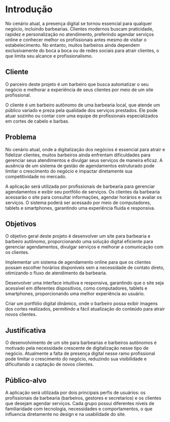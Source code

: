 # Introdução

No cenário atual, a presença digital se tornou essencial para qualquer negócio, incluindo barbearias. Clientes modernos buscam praticidade, rapidez e personalização no atendimento, preferindo agendar serviços online e conhecer melhor os profissionais antes mesmo de visitar o estabelecimento. No entanto, muitos barbeiros ainda dependem exclusivamente do boca a boca ou de redes sociais para atrair clientes, o que limita seu alcance e profissionalismo.

## Cliente 
 O parceiro deste projeto é um barbeiro que busca automatizar o seu negócio e melhorar a experiência de seus clientes por meio de um site profissional.  

O cliente é um barbeiro autônomo de uma barbearia local, que atende um público variado e preza pela qualidade dos serviços prestados. Ele pode atuar sozinho ou contar com uma equipe de profissionais especializados em cortes de cabelo e barbas.

## Problema
No cenário atual, onde a digitalização dos negócios é essencial para atrair e fidelizar clientes, muitos barbeiros ainda enfrentam dificuldades para gerenciar seus atendimentos e divulgar seus serviços de maneira eficaz. A ausência de um sistema de gestão de agendamentos estruturado pode limitar o crescimento do negócio e impactar diretamente sua competitividade no mercado.

A aplicação será utilizada por profissionais de barbearia para gerenciar agendamentos e exibir seu portfólio de serviços.
Os clientes da barbearia acessarão o site para consultar informações, agendar horários e avaliar os serviços.
O sistema poderá ser acessado por meio de computadores, tablets e smartphones, garantindo uma experiência fluida e responsiva.





## Objetivos 

O objetivo geral deste projeto é desenvolver um site para barbearia e barbeiro autônomo, proporcionando uma solução digital eficiente para gerenciar agendamentos, divulgar serviços e melhorar a comunicação com os clientes.

Implementar um sistema de agendamento online para que os clientes possam escolher horários disponíveis sem a necessidade de contato direto, otimizando o fluxo de atendimento da barbearia.

Desenvolver uma interface intuitiva e responsiva, garantindo que o site seja acessível em diferentes dispositivos, como computadores, tablets e smartphones, proporcionando uma melhor experiência ao usuário.

Criar um portfólio digital dinâmico, onde o barbeiro possa exibir imagens dos cortes realizados, permitindo a fácil atualização do conteúdo para atrair novos clientes.
 


## Justificativa

O desenvolvimento de um site para barbearias e barbeiros autônomos é motivado pela necessidade crescente de digitalização nesse tipo de negócio. Atualmente a falta de presença digital nesse ramo profissional pode limitar o crescimento do negócio, reduzindo sua visibilidade e dificultando a captação de novos clientes.





## Público-alvo

A aplicação será utilizada por dois principais perfis de usuários: os profissionais da barbearia (barbeiros, gestores e secretarios) e os clientes que desejam agendar serviços. Cada grupo possui diferentes níveis de familiaridade com tecnologia, necessidades e comportamentos, o que influencia diretamente no design e na usabilidade do site.



